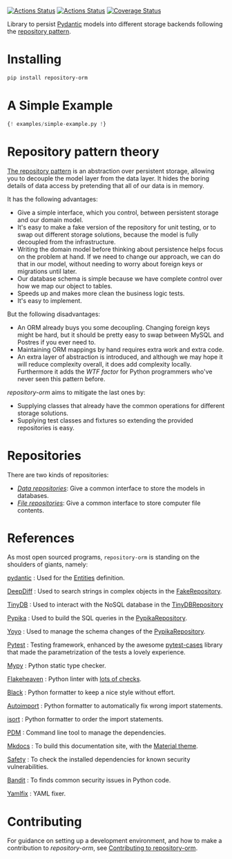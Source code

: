 [![Actions Status](https://github.com/lyz-code/repository-orm/workflows/Tests/badge.svg)](https://github.com/lyz-code/repository-orm/actions)
[![Actions Status](https://github.com/lyz-code/repository-orm/workflows/Build/badge.svg)](https://github.com/lyz-code/repository-orm/actions)
[![Coverage Status](https://coveralls.io/repos/github/lyz-code/repository-orm/badge.svg?branch=main)](https://coveralls.io/github/lyz-code/repository-orm?branch=main)

Library to persist [Pydantic](https://pydantic-docs.helpmanual.io/) models into
different storage backends following the [repository
pattern](https://lyz-code.github.io/blue-book/architecture/repository_pattern/).

# Installing

```bash
pip install repository-orm
```

# A Simple Example

```python
{! examples/simple-example.py !}
```

# Repository pattern theory

[The repository
pattern](https://www.cosmicpython.com/book/chapter_02_repository.html) is an
abstraction over persistent storage, allowing you to decouple the model layer
from the data layer. It hides the boring details of data access by pretending
that all of our data is in memory.

It has the following advantages:

* Give a simple interface, which you control, between persistent storage and
    our domain model.
* It's easy to make a fake version of the repository for unit testing, or to
    swap out different storage solutions, because the model is fully decoupled
    from the infrastructure.
* Writing the domain model before thinking about persistence helps focus on
    the problem at hand. If we need to change our approach, we can do that in
    our model, without needing to worry about foreign keys or migrations until
    later.
* Our database schema is simple because we have complete control over how
    we map our object to tables.
* Speeds up and makes more clean the business logic tests.
* It's easy to implement.

But the following disadvantages:

* An ORM already buys you some decoupling. Changing foreign keys might be hard,
    but it should be pretty easy to swap between MySQL and Postres if you ever
    need to.
* Maintaining ORM mappings by hand requires extra work and extra code.
* An extra layer of abstraction is introduced, and although we may hope it will
    reduce complexity overall, it does add complexity locally. Furthermore it
    adds the *WTF factor* for Python programmers who've never seen this pattern
    before.

*repository-orm* aims to mitigate the last ones by:

* Supplying classes that already have the common operations for different
    storage solutions.
* Supplying test classes and fixtures so extending the provided repositories is
    easy.

# Repositories

There are two kinds of repositories:

* [*Data repositories*](repositories.md): Give a common interface to store the
    models in databases.
* [*File repositories*](file_repositories.md): Give a common interface to store
    computer file contents.

# References

As most open sourced programs, `repository-orm` is standing on the shoulders of
giants, namely:

[pydantic](https://pydantic-docs.helpmanual.io/)
: Used for the [Entities](models.md#entities) definition.

[DeepDiff](https://deepdiff.readthedocs.io)
: Used to search strings in complex objects in the
    [FakeRepository](fake_repository.md).

[TinyDB](https://tinydb.readthedocs.io/en/latest/usage.html)
: Used to interact with the NoSQL database in the
    [TinyDBRepository](tinydb_repository.md)

[Pypika](https://pypika.readthedocs.io/en/latest/)
: Used to build the SQL queries in the [PypikaRepository](pypika_repository.md).

[Yoyo](https://ollycope.com/software/yoyo/latest)
: Used to manage the schema changes of the
    [PypikaRepository](pypika_repository.md).

[Pytest](https://docs.pytest.org/en/latest)
: Testing framework, enhanced by the awesome
    [pytest-cases](https://smarie.github.io/python-pytest-cases/) library that made
    the parametrization of the tests a lovely experience.

[Mypy](https://mypy.readthedocs.io/en/stable/)
: Python static type checker.

[Flakeheaven](https://github.com/flakeheaven/flakeheaven)
: Python linter with [lots of
    checks](https://lyz-code.github.io/blue-book/devops/flakeheaven#plugins).

[Black](https://black.readthedocs.io/en/stable/)
: Python formatter to keep a nice style without effort.

[Autoimport](https://lyz-code.github.io/autoimport)
: Python formatter to automatically fix wrong import statements.

[isort](https://github.com/timothycrosley/isort)
: Python formatter to order the import statements.

[PDM](https://pdm.fming.dev/)
: Command line tool to manage the dependencies.

[Mkdocs](https://www.mkdocs.org/)
: To build this documentation site, with the
[Material theme](https://squidfunk.github.io/mkdocs-material).

[Safety](https://github.com/pyupio/safety)
: To check the installed dependencies for known security vulnerabilities.

[Bandit](https://bandit.readthedocs.io/en/latest/)
: To finds common security issues in Python code.

[Yamlfix](https://github.com/lyz-code/yamlfix)
: YAML fixer.

# Contributing

For guidance on setting up a development environment, and how to make
a contribution to *repository-orm*, see [Contributing to
repository-orm](https://lyz-code.github.io/repository-orm/contributing).
